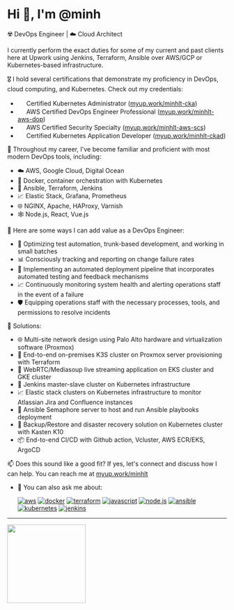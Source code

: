 # Hi 👋, I'm @minh

☢️ DevOps Engineer | ☁️ Cloud Architect

I currently perform the exact duties for some of my current and past clients here at Upwork using Jenkins, Terraform, Ansible over AWS/GCP or Kubernetes-based infrastructure.

🎖 I hold several certifications that demonstrate my proficiency in DevOps, cloud computing, and Kubernetes. Check out my credentials:

- <img src="https://images.credly.com/size/340x340/images/8b8ed108-e77d-4396-ac59-2504583b9d54/cka_from_cncfsite__281_29.png" width="16" height="16"/> Certified Kubernetes Administrator ([myup.work/minhlt-cka](https://myup.work/minhlt-cka))
- <img src="https://images.credly.com/size/340x340/images/bd31ef42-d460-493e-8503-39592aaf0458/image.png" width="16" height="16"/> AWS Certified DevOps Engineer Professional ([myup.work/minhlt-aws-dop](https://myup.work/minhlt-aws-dop))
- <img src="https://images.credly.com/size/340x340/images/53acdae5-d69f-4dda-b650-d02ed7a50dd7/image.png" width="16" height="16"/> AWS Certified Security Specialty ([myup.work/minhlt-aws-scs](https://myup.work/minhlt-aws-scs))
- <img src="https://images.credly.com/size/340x340/images/f88d800c-5261-45c6-9515-0458e31c3e16/ckad_from_cncfsite.png" width="16" height="16"/> Certified Kubernetes Application Developer ([myup.work/minhlt-ckad](https://myup.work/minhlt-ckad))

🧰 Throughout my career, I've become familiar and proficient with most modern DevOps tools, including:

- ☁️ AWS, Google Cloud, Digital Ocean
- 🐳 Docker, container orchestration with Kubernetes
- 🔧 Ansible, Terraform, Jenkins
- 📈 Elastic Stack, Grafana, Prometheus
- 🌐 NGINX, Apache, HAProxy, Varnish
- 🕸️ Node.js, React, Vue.js

🚀 Here are some ways I can add value as a DevOps Engineer:

- 🚀 Optimizing test automation, trunk-based development, and working in small batches
- 📊 Consciously tracking and reporting on change failure rates
- 🚀 Implementing an automated deployment pipeline that incorporates automated testing and feedback mechanisms
- 📈 Continuously monitoring system health and alerting operations staff in the event of a failure
- 🛡️ Equipping operations staff with the necessary processes, tools, and permissions to resolve incidents

🚀 Solutions:
- 🌐 Multi-site network design using Palo Alto hardware and virtualization software (Proxmox)
- 🚀 End-to-end on-premises K3S cluster on Proxmox server provisioning with Terraform
- 🎥 WebRTC/Mediasoup live streaming application on EKS cluster and GKE cluster
- 🔧 Jenkins master-slave cluster on Kubernetes infrastructure
- 📈 Elastic stack clusters on Kubernetes infrastructure to monitor Atlassian Jira and Confluence instances
- 🤖 Ansible Semaphore server to host and run Ansible playbooks deployment
- 💾 Backup/Restore and disaster recovery solution on Kubernetes cluster with Kasten K10
- 📦 End-to-end CI/CD with Github action, Vcluster, AWS ECR/EKS, ArgoCD

📫 Does this sound like a good fit? If yes, let's connect and discuss how I can help. You can reach me at [myup.work/minhlt](myup.work/minhlt)
- 💬 You can also ask me about:

  [![aws](https://img.shields.io/badge/-aws-orange?logo=amazonaws)](https://aws.amazon.com/)
  [![docker](https://img.shields.io/badge/-docker-blue?logo=docker)](https://docker.com/)
  [![terraform](https://img.shields.io/badge/-terraform-blueviolet?logo=terraform)](https://terraform.io/)
  [![javascript](https://img.shields.io/badge/-javascript-yellow?logo=javascript)](https://www.javascript.com/)
  [![node.js](https://img.shields.io/badge/-node.js-green?logo=nodedotjs)](https://www.nodejs.org/)
  [![ansible](https://img.shields.io/badge/-ansible-000000?logo=ansible)](https://www.ansible.com/)
  [![kubernetes](https://img.shields.io/badge/-kubernetes-326CE5?logo=kubernetes)](https://kubernetes.io/)
  [![jenkins](https://img.shields.io/badge/-jenkins-D24939?logo=jenkins)](https://www.jenkins.io/)
---

<div>
  <a href="https://github.com/luuthanhminh">
  <img height="180em" src="https://github-readme-stats.vercel.app/api/top-langs/?username=luuthanhminh&layout=compact&langs_count=6"/>
</div>
